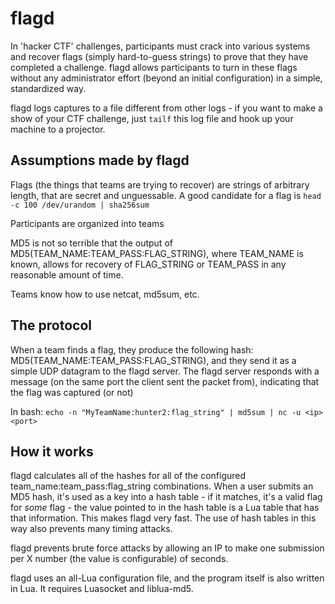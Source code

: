 flagd
=====

In 'hacker CTF' challenges, participants must crack into various systems and recover
flags (simply hard-to-guess strings) to prove that they have completed a challenge. flagd allows participants to
turn in these flags without any administrator effort (beyond an initial configuration) in
a simple, standardized way.

flagd logs captures to a file different from other logs - if you want to make a show of your
CTF challenge, just `tailf` this log file and hook up your machine to a projector.

Assumptions made by flagd
-----------------------
Flags (the things that teams are trying to recover) are strings of arbitrary length, that are
secret and unguessable.
A good candidate for a flag is `head -c 100 /dev/urandom | sha256sum`

Participants are organized into teams

MD5 is not so terrible that the output of MD5(TEAM_NAME:TEAM_PASS:FLAG_STRING), where TEAM_NAME is known, allows for recovery of FLAG_STRING or TEAM_PASS in any reasonable amount of time.

Teams know how to use netcat, md5sum, etc.

The protocol
----------
When a team finds a flag, they produce the following hash: MD5(TEAM_NAME:TEAM_PASS:FLAG_STRING), and they
send it as a simple UDP datagram to the flagd server. The flagd server responds with a
message (on the same port the client sent the packet from), indicating that the flag was
captured (or not)

In bash:
`echo -n "MyTeamName:hunter2:flag_string" | md5sum | nc -u <ip> <port>`

How it works
-------------
flagd calculates all of the hashes for all of the configured team_name:team_pass:flag_string combinations.
When a user submits an MD5 hash, it's used as a key into a hash table - if it matches,
it's a valid flag for _some_ flag - the value pointed to in the hash
table is a Lua table that has that information. This makes flagd very fast. The use of hash tables in this way
also prevents many timing attacks.

flagd prevents brute force attacks by allowing an IP to make one submission per X number
(the value is configurable) of seconds.

flagd uses an all-Lua configuration file, and the program itself is also written in Lua.
It requires Luasocket and liblua-md5.
